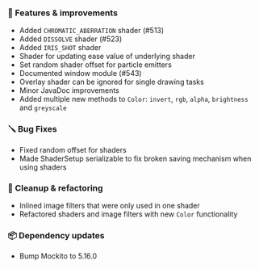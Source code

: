 ### 🚀 Features & improvements

- Added `CHROMATIC_ABERRATION` shader (#513)
- Added `DISSOLVE` shader (#523)
- Added `IRIS_SHOT` shader
- Shader for updating ease value of underlying shader
- Set random shader offset for particle emitters
- Documented window module (#543)
- Overlay shader can be ignored for single drawing tasks
- Minor JavaDoc improvements
- Added multiple new methods to `Color`: `invert`, `rgb`, `alpha`, `brightness` and `greyscale`

### 🪛 Bug Fixes

- Fixed random offset for shaders
- Made ShaderSetup serializable to fix broken saving mechanism when using shaders

### 🧽 Cleanup & refactoring

- Inlined image filters that were only used in one shader
- Refactored shaders and image filters with new `Color` functionality

### 📦 Dependency updates

- Bump Mockito to 5.16.0